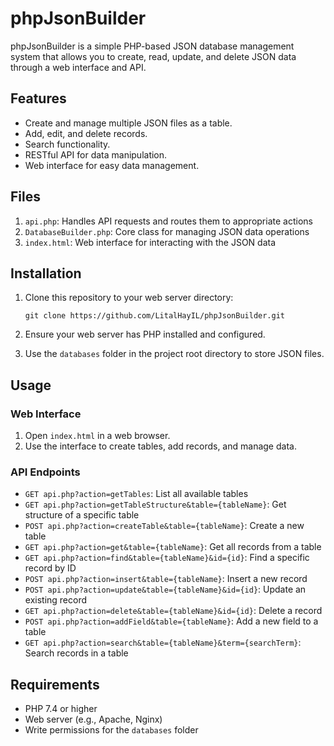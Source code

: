 # phpJsonBuilder

phpJsonBuilder is a simple PHP-based JSON database management system that allows you to create, read, update, and delete JSON data through a web interface and API.

## Features

- Create and manage multiple JSON files as a table.
- Add, edit, and delete records.
- Search functionality.
- RESTful API for data manipulation.
- Web interface for easy data management.

## Files

1. `api.php`: Handles API requests and routes them to appropriate actions
2. `DatabaseBuilder.php`: Core class for managing JSON data operations
3. `index.html`: Web interface for interacting with the JSON data

## Installation

1. Clone this repository to your web server directory:
   ```
   git clone https://github.com/LitalHayIL/phpJsonBuilder.git
   ```

2. Ensure your web server has PHP installed and configured.

3. Use the `databases` folder in the project root directory to store JSON files.

## Usage

### Web Interface

1. Open `index.html` in a web browser.
2. Use the interface to create tables, add records, and manage data.

### API Endpoints

- `GET api.php?action=getTables`: List all available tables
- `GET api.php?action=getTableStructure&table={tableName}`: Get structure of a specific table
- `POST api.php?action=createTable&table={tableName}`: Create a new table
- `GET api.php?action=get&table={tableName}`: Get all records from a table
- `GET api.php?action=find&table={tableName}&id={id}`: Find a specific record by ID
- `POST api.php?action=insert&table={tableName}`: Insert a new record
- `POST api.php?action=update&table={tableName}&id={id}`: Update an existing record
- `GET api.php?action=delete&table={tableName}&id={id}`: Delete a record
- `POST api.php?action=addField&table={tableName}`: Add a new field to a table
- `GET api.php?action=search&table={tableName}&term={searchTerm}`: Search records in a table

## Requirements

- PHP 7.4 or higher
- Web server (e.g., Apache, Nginx)
- Write permissions for the `databases` folder

